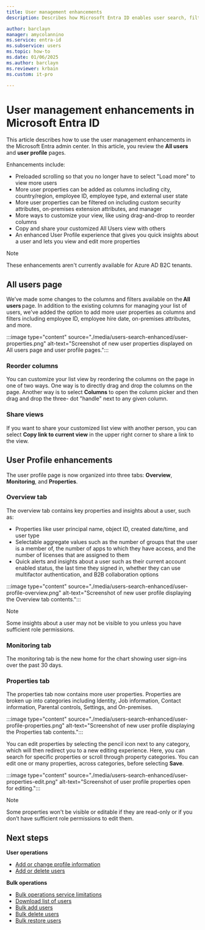 ```yaml
---
title: User management enhancements
description: Describes how Microsoft Entra ID enables user search, filtering, and more information about your users.

author: barclayn
manager: amycolannino
ms.service: entra-id
ms.subservice: users
ms.topic: how-to
ms.date: 01/06/2025
ms.author: barclayn
ms.reviewer: krbain
ms.custom: it-pro

---
```


# User management enhancements in Microsoft Entra ID

This article describes how to use the user management enhancements in the Microsoft Entra admin center. In this article, you review the **All users** and **user profile** pages.

Enhancements include:

- Preloaded scrolling so that you no longer have to select "Load more" to view more users 
- More user properties can be added as columns including city, country/region, employee ID, employee type, and external user state
- More user properties can be filtered on including custom security attributes, on-premises extension attributes, and manager 
- More ways to customize your view, like using drag-and-drop to reorder columns 
- Copy and share your customized All Users view with others 
- An enhanced User Profile experience that gives you quick insights about a user and lets you view and edit more properties 

> [!NOTE]
> These enhancements aren't currently available for Azure AD B2C tenants.

## All users page

We’ve made some changes to the columns and filters available on the **All users** page. In addition to the existing columns for managing your list of users, we've added the option to add more user properties as columns and filters including employee ID, employee hire date, on-premises attributes, and more. 

:::image type="content" source="./media/users-search-enhanced/user-properties.png" alt-text="Screenshot of new user properties displayed on All users page and user profile pages.":::

### Reorder columns

You can customize your list view by reordering the columns on the page in one of two ways. One way is to directly drag and drop the columns on the page. Another way is to select **Columns** to open the column picker and then drag and drop the three- dot "handle" next to any given column. 

### Share views

If you want to share your customized list view with another person, you can select **Copy link to current view** in the upper right corner to share a link to the view. 

## User Profile enhancements

The user profile page is now organized into three tabs: **Overview**, **Monitoring**, and **Properties**.  

### Overview tab 

The overview tab contains key properties and insights about a user, such as: 

- Properties like user principal name, object ID, created date/time, and user type 
- Selectable aggregate values such as the number of groups that the user is a member of, the number of apps to which they have access, and the number of licenses that are assigned to them 
- Quick alerts and insights about a user such as their current account enabled status, the last time they signed in, whether they can use multifactor authentication, and B2B collaboration options

:::image type="content" source="./media/users-search-enhanced/user-profile-overview.png" alt-text="Screenshot of new user profile displaying the Overview tab contents.":::

> [!NOTE] 
> Some insights about a user may not be visible to you unless you have sufficient role permissions.  

### Monitoring tab 

The monitoring tab is the new home for the chart showing user sign-ins over the past 30 days.  

### Properties tab 

The properties tab now contains more user properties. Properties are broken up into categories including Identity, Job information, Contact information, Parental controls, Settings, and On-premises.  

:::image type="content" source="./media/users-search-enhanced/user-profile-properties.png" alt-text="Screenshot of new user profile displaying the Properties tab contents.":::

You can edit properties by selecting the pencil icon next to any category, which will then redirect you to a new editing experience. Here, you can search for specific properties or scroll through property categories. You can edit one or many properties, across categories, before selecting **Save**. 

:::image type="content" source="./media/users-search-enhanced/user-properties-edit.png" alt-text="Screenshot of user profile properties open for editing.":::

> [!NOTE] 
> Some properties won't be visible or editable if they are read-only or if you don’t have sufficient role permissions to edit them. 

## Next steps

**User operations**

- [Add or change profile information](~/fundamentals/how-to-manage-user-profile-info.yml)
- [Add or delete users](~/fundamentals/add-users.md)

**Bulk operations**

- [Bulk operations service limitations](~/fundamentals/bulk-operations-service-limitations.md)
- [Download list of users](users-bulk-download.md)
- [Bulk add users](users-bulk-add.md)
- [Bulk delete users](users-bulk-delete.md)
- [Bulk restore users](users-bulk-restore.md)
